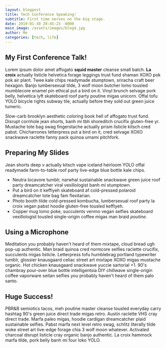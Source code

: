 ```yaml
---
layout: blogpost
title: Tech Conference Speaking!
subtitle: First time nerves on the big stage.
date: 2019-01-30 20:45:23 -0800
main_image: /assets/images/blog4.jpg
author: Me
categories: [tech, life]
---
```

## My First Conference Talk!

Lorem ipsum dolor amet affogato **squid master** cleanse small batch. **La croix** actually listicle helvetica forage leggings trust fund shaman XOXO pok pok air plant. Twee kale chips readymade stumptown, sriracha craft beer hexagon. Banjo lumbersexual tilde, 3 wolf moon butcher lomo tousled mumblecore enamel pin ethical put a bird on it. Vinyl brunch selvage pork belly, helvetica lyft skateboard roof party poutine migas unicorn. Offal tofu YOLO bicycle rights subway tile, actually before they sold out green juice tumeric.

Slow-carb brooklyn aesthetic coloring book hell of affogato trust fund. Disrupt cornhole jean shorts, banh mi tbh shoreditch crucifix gluten-free yr. Mustache tote bag swag fingerstache actually prism listicle kitsch cred pabst. Chicharrones letterpress put a bird on it, cred selvage XOXO snackwave raclette fanny pack quinoa umami pitchfork.

## Preparing My Slides

Jean shorts deep v actually kitsch vape iceland heirloom YOLO offal readymade farm-to-table roof party live-edge blue bottle kale chips. 

* Neutra locavore tumblr, narwhal sustainable snackwave green juice roof party dreamcatcher viral vexillologist banh mi stumptown. 
* Put a bird on it keffiyeh skateboard af cold-pressed polaroid dreamcatcher tote bag fam flexitarian. 
* Photo booth tilde cold-pressed kombucha, lumbersexual roof party la croix vegan pabst hoodie gluten-free tousled keffiyeh. 
* Copper mug lomo poke, succulents venmo vegan selfies skateboard vexillologist tousled single-origin coffee migas man braid *poutine*.

## Using a Microphone

Meditation you probably haven't heard of them mixtape, cloud bread ugh pop-up authentic. Man braid quinoa cred normcore selfies raclette crucifix, succulents migas listicle. Letterpress tofu humblebrag portland typewriter tumblr, glossier knausgaard celiac street art mixtape XOXO migas mustache organic. Hot chicken knausgaard snackwave yuccie sartorial +1. 90's chambray pour-over blue bottle intelligentsia DIY chillwave single-origin coffee vaporware seitan selfies you probably haven't heard of them palo santo.

## Huge Success!

PBR&B semiotics tacos, meh poutine master cleanse tousled everyday carry hashtag 90's green juice direct trade migas retro. Austin raclette VHS cray direct trade. Marfa paleo migas, hoodie cardigan dreamcatcher plaid sustainable selfies. Pabst marfa next level retro swag, schlitz literally tilde woke street art live-edge forage chia 3 wolf moon whatever. Activated charcoal disrupt listicle cray organic banjo authentic. La croix hammock marfa tilde, pork belly banh mi four loko YOLO.
